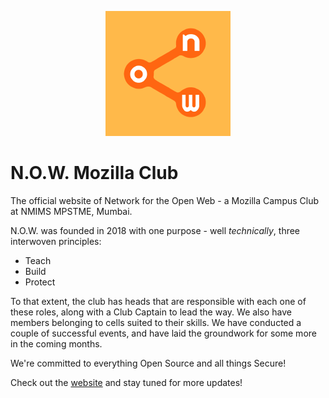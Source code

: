 <p align="center"><img src="./img/now-square.png" alt="N.O.W."/></p>

# N.O.W. Mozilla Club
The official website of Network for the Open Web - a Mozilla Campus Club at NMIMS MPSTME, Mumbai.

N.O.W. was founded in 2018 with one purpose - well *technically*, three interwoven principles:
- Teach
- Build
- Protect

To that extent, the club has heads that are responsible with each one of these roles, along with a Club Captain to lead the way. We also have members belonging to cells suited to their skills.
We have conducted a couple of successful events, and have laid the groundwork for some more in the coming months.

We're committed to everything Open Source and all things Secure!

Check out the [website](http://nowmozilla.club) and stay tuned for more updates!
